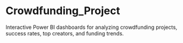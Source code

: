 # Crowdfunding_Project
Interactive Power BI dashboards for analyzing crowdfunding projects, success rates, top creators, and funding trends.
